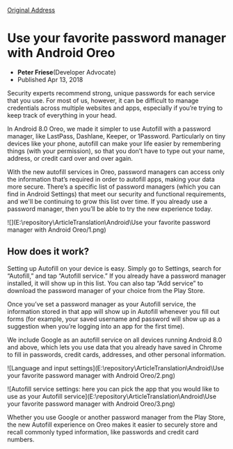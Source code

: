 [Original Address](https://www.blog.google/products/android/use-your-favorite-password-manager-android-oreo/)

# Use your favorite password manager with Android Oreo

- **Peter Friese**(Developer Advocate)
- Published Apr 13, 2018

Security experts recommend strong, unique passwords for each service that you use. For most of us, however, it can be difficult to manage credentials across multiple websites and apps, especially if you’re trying to keep track of everything in your head.

In Android 8.0 Oreo, we made it simpler to use Autofill with a password manager, like LastPass, Dashlane, Keeper, or 1Password. Particularly on tiny devices like your phone, autofill can make your life easier by remembering things (with your permission), so that you don’t have to type out your name, address, or credit card over and over again.

With the new autofill services in Oreo, password managers can access only the information that’s required in order to autofill apps, making your data more secure. There’s a specific list of password managers (which you can find in Android Settings) that meet our security and functional requirements, and we'll be continuing to grow this list over time. If you already use a password manager, then you’ll be able to try the new experience today.

![](E:\repository\ArticleTranslation\Android\Use your favorite password manager with Android Oreo/1.png)

## How does it work?

Setting up Autofill on your device is easy. Simply go to Settings, search for “Autofill,” and tap “Autofill service.” If you already have a password manager installed, it will show up in this list. You can also tap “Add service” to download the password manager of your choice from the Play Store.

Once you’ve set a password manager as your Autofill service, the information stored in that app will show up in Autofill whenever you fill out forms (for example, your saved username and password will show up as a suggestion when you’re logging into an app for the first time).

We include Google as an autofill service on all devices running Android 8.0 and above, which lets you use data that you already have saved in Chrome to fill in passwords, credit cards, addresses, and other personal information.

![Language and input settings](E:\repository\ArticleTranslation\Android\Use your favorite password manager with Android Oreo/2.png)

![Autofill service settings: here you can pick the app that you would like to use as your Autofill service](E:\repository\ArticleTranslation\Android\Use your favorite password manager with Android Oreo/3.png)

Whether you use Google or another password manager from the Play Store, the new Autofill experience on Oreo makes it easier to securely store and recall commonly typed information, like passwords and credit card numbers.